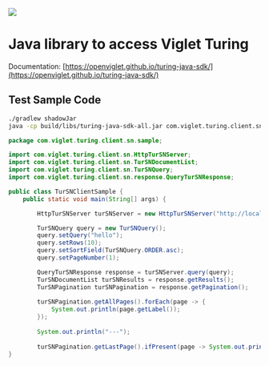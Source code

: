 
[![](https://jitpack.io/v/openviglet/turing-java-sdk.svg)](https://jitpack.io/#openviglet/turing-java-sdk)

# Java library to access Viglet Turing

Documentation: [https://openviglet.github.io/turing-java-sdk/](https://openviglet.github.io/turing-java-sdk/)

## Test Sample Code
```bash
./gradlew shadowJar
java -cp build/libs/turing-java-sdk-all.jar com.viglet.turing.client.sn.sample.TurSNClientSample
```

```java
package com.viglet.turing.client.sn.sample;

import com.viglet.turing.client.sn.HttpTurSNServer;
import com.viglet.turing.client.sn.TurSNDocumentList;
import com.viglet.turing.client.sn.TurSNQuery;
import com.viglet.turing.client.sn.response.QueryTurSNResponse;

public class TurSNClientSample {
	public static void main(String[] args) {

		HttpTurSNServer turSNServer = new HttpTurSNServer("http://localhost:2700/api/sn/Sample");

		TurSNQuery query = new TurSNQuery();
		query.setQuery("hello");
		query.setRows(10);
		query.setSortField(TurSNQuery.ORDER.asc);
		query.setPageNumber(1);

		QueryTurSNResponse response = turSNServer.query(query);
		TurSNDocumentList turSNResults = response.getResults();
		TurSNPagination turSNPagination = response.getPagination();
		
		turSNPagination.getAllPages().forEach(page -> {
			System.out.println(page.getLabel());
		});
		
		System.out.println("---");
		
		turSNPagination.getLastPage().ifPresent(page -> System.out.println(page.getLabel()));
}
